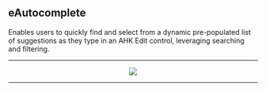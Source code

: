 ## eAutocomplete

Enables users to quickly find and select from a dynamic pre-populated list of suggestions as they type in an AHK Edit control, leveraging searching and filtering.

***

<p align="center">
  <img src="https://raw.githubusercontent.com/A-AhkUser/AHK-forums/master/eAutocomplete/eAutocomplete.png" />
</p>

***
